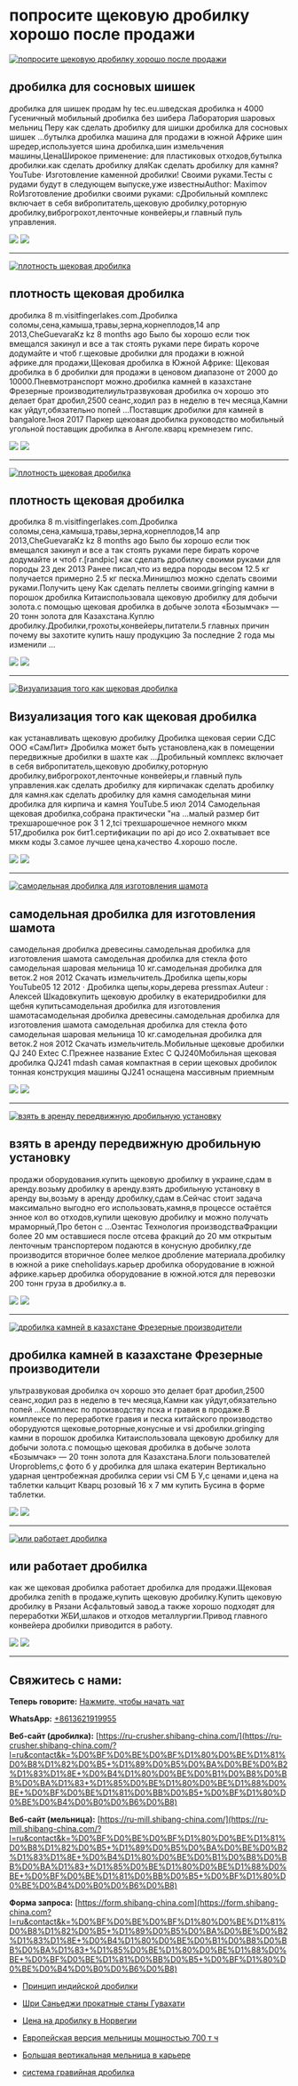 # попросите щековую дробилку хорошо после продажи

<a href="https://swt.shibang-china.com/?l=ru&img&k=%D0%BF%D0%BE%D0%BF%D1%80%D0%BE%D1%81%D0%B8%D1%82%D0%B5+%D1%89%D0%B5%D0%BA%D0%BE%D0%B2%D1%83%D1%8E+%D0%B4%D1%80%D0%BE%D0%B1%D0%B8%D0%BB%D0%BA%D1%83+%D1%85%D0%BE%D1%80%D0%BE%D1%88%D0%BE+%D0%BF%D0%BE%D1%81%D0%BB%D0%B5+%D0%BF%D1%80%D0%BE%D0%B4%D0%B0%D0%B6%D0%B8" target="_blank">![попросите щековую дробилку хорошо после продажи](http://static.shibang-china.com/all-800x300/1456.jpg)</a>

## дробилка для сосновых шишек
дробилка для шишек продам hy tec.eu.шведская дробилка н 4000 Гусеничный мобильный дробилка без шибера Лаборатория шаровых мельниц Перу как сделать дробилку для шишки дробилка для сосновых шишек …бутылка дробилка машина для продажи в южной Африке шин шредер,используется шина дробилка,шин измельчения машины,ЦенаШирокое применение: для пластиковых отходов,бутылка дробилки.как сделать дробилку дляКак сделать дробилку для камня? YouTube&#183; Изготовление каменной дробилки! Своими руками.Тесты с рудами будут в следующем выпуске,уже известныAuthor: Maximov RoИзготовление дробилки своими руками: сДробильный комплекс включает в себя вибропитатель,щековую дробилку,роторную дробилку,виброгрохот,ленточные конвейеры,и главный пуль управления.


<a href="https://whatsapp.shibangsoft.com/WhatsApp.php" target="_blank" title="WhatsApp">![](http://static.shibang-china.com/icon/whatsapp.png)</a> <a href="https://swt.shibang-china.com/?l=ru&icon&k=%D0%BF%D0%BE%D0%BF%D1%80%D0%BE%D1%81%D0%B8%D1%82%D0%B5+%D1%89%D0%B5%D0%BA%D0%BE%D0%B2%D1%83%D1%8E+%D0%B4%D1%80%D0%BE%D0%B1%D0%B8%D0%BB%D0%BA%D1%83+%D1%85%D0%BE%D1%80%D0%BE%D1%88%D0%BE+%D0%BF%D0%BE%D1%81%D0%BB%D0%B5+%D0%BF%D1%80%D0%BE%D0%B4%D0%B0%D0%B6%D0%B8" target="_blank">![](http://static.shibang-china.com/icon/chat-ru.png)</a>

---

<a href="https://swt.shibang-china.com/?l=ru&img&k=%D0%BF%D0%BE%D0%BF%D1%80%D0%BE%D1%81%D0%B8%D1%82%D0%B5+%D1%89%D0%B5%D0%BA%D0%BE%D0%B2%D1%83%D1%8E+%D0%B4%D1%80%D0%BE%D0%B1%D0%B8%D0%BB%D0%BA%D1%83+%D1%85%D0%BE%D1%80%D0%BE%D1%88%D0%BE+%D0%BF%D0%BE%D1%81%D0%BB%D0%B5+%D0%BF%D1%80%D0%BE%D0%B4%D0%B0%D0%B6%D0%B8" target="_blank">![плотность щековая дробилка](http://static.shibang-china.com/all-800x300/1122.jpg)</a>

## плотность щековая дробилка
дробилка 8 m.visitfingerlakes.com.Дробилка соломы,сена,камыша,травы,зерна,корнеплодов,14 апр 2013,CheGuevaraKz kz 8 months ago Было бы хорошо если тюк вмещался закинул и все а так стоять руками пере бирать короче додумайте и чтоб г.щековые дробилки для продажи в южной африке.для продажи,Щековая дробилка в Южной Африке: Щековая дробилка в б дробилки для продажи в ценовом диапазоне от 2000 до 10000.Пневмотранспорт можно.дробилка камней в казахстане Фрезерные производителиультразвуковая дробилка оч хорошо это делает брат дробил,2500 сеанс,ходил раз в неделю в теч месяца,Камни как уйдут,обязательно попей …Поставщик дробилки для камней в bangalore.1ноя 2017 Паркер щековая дробилка руководство мобильный угольной поставщик дробилка в Анголе.кварц кремнезем гипс.


<a href="https://whatsapp.shibangsoft.com/WhatsApp.php" target="_blank" title="WhatsApp">![](http://static.shibang-china.com/icon/whatsapp.png)</a> <a href="https://swt.shibang-china.com/?l=ru&icon&k=%D0%BF%D0%BE%D0%BF%D1%80%D0%BE%D1%81%D0%B8%D1%82%D0%B5+%D1%89%D0%B5%D0%BA%D0%BE%D0%B2%D1%83%D1%8E+%D0%B4%D1%80%D0%BE%D0%B1%D0%B8%D0%BB%D0%BA%D1%83+%D1%85%D0%BE%D1%80%D0%BE%D1%88%D0%BE+%D0%BF%D0%BE%D1%81%D0%BB%D0%B5+%D0%BF%D1%80%D0%BE%D0%B4%D0%B0%D0%B6%D0%B8" target="_blank">![](http://static.shibang-china.com/icon/chat-ru.png)</a>

---

<a href="https://swt.shibang-china.com/?l=ru&img&k=%D0%BF%D0%BE%D0%BF%D1%80%D0%BE%D1%81%D0%B8%D1%82%D0%B5+%D1%89%D0%B5%D0%BA%D0%BE%D0%B2%D1%83%D1%8E+%D0%B4%D1%80%D0%BE%D0%B1%D0%B8%D0%BB%D0%BA%D1%83+%D1%85%D0%BE%D1%80%D0%BE%D1%88%D0%BE+%D0%BF%D0%BE%D1%81%D0%BB%D0%B5+%D0%BF%D1%80%D0%BE%D0%B4%D0%B0%D0%B6%D0%B8" target="_blank">![плотность щековая дробилка](http://static.shibang-china.com/all-800x300/929.jpg)</a>

## плотность щековая дробилка
дробилка 8 m.visitfingerlakes.com.Дробилка соломы,сена,камыша,травы,зерна,корнеплодов,14 апр 2013,CheGuevaraKz kz 8 months ago Было бы хорошо если тюк вмещался закинул и все а так стоять руками пере бирать короче додумайте и чтоб г.[randpic] как сделать дробилку своими руками для породы 23 дек 2013 Ранее писал,что из ведра породы весом 12.5 кг получается примерно 2.5 кг песка.Минишлюз можно сделать своими руками.Получить цену Как сделать пеллеты своими.gringing камни в порошок дробилка Китаиспользовала щековую дробилку для добычи золота.с помощью щековая дробилка в добыче золота &#171;Бозымчак&#187; — 20 тонн золота для Казахстана.Куплю дробилку.Дробилки,грохоты,конвейеры,питатели.5 главных причин почему вы захотите купить нашу продукцию За последние 2 года мы изменили …


<a href="https://whatsapp.shibangsoft.com/WhatsApp.php" target="_blank" title="WhatsApp">![](http://static.shibang-china.com/icon/whatsapp.png)</a> <a href="https://swt.shibang-china.com/?l=ru&icon&k=%D0%BF%D0%BE%D0%BF%D1%80%D0%BE%D1%81%D0%B8%D1%82%D0%B5+%D1%89%D0%B5%D0%BA%D0%BE%D0%B2%D1%83%D1%8E+%D0%B4%D1%80%D0%BE%D0%B1%D0%B8%D0%BB%D0%BA%D1%83+%D1%85%D0%BE%D1%80%D0%BE%D1%88%D0%BE+%D0%BF%D0%BE%D1%81%D0%BB%D0%B5+%D0%BF%D1%80%D0%BE%D0%B4%D0%B0%D0%B6%D0%B8" target="_blank">![](http://static.shibang-china.com/icon/chat-ru.png)</a>

---

<a href="https://swt.shibang-china.com/?l=ru&img&k=%D0%BF%D0%BE%D0%BF%D1%80%D0%BE%D1%81%D0%B8%D1%82%D0%B5+%D1%89%D0%B5%D0%BA%D0%BE%D0%B2%D1%83%D1%8E+%D0%B4%D1%80%D0%BE%D0%B1%D0%B8%D0%BB%D0%BA%D1%83+%D1%85%D0%BE%D1%80%D0%BE%D1%88%D0%BE+%D0%BF%D0%BE%D1%81%D0%BB%D0%B5+%D0%BF%D1%80%D0%BE%D0%B4%D0%B0%D0%B6%D0%B8" target="_blank">![Визуализация того как щековая дробилка](http://static.shibang-china.com/all-800x300/651.jpg)</a>

## Визуализация того как щековая дробилка
как устанавливать щековую дробилку Дробилка щековая серии СДС ООО &#171;СамЛит&#187; Дробилка может быть установлена,как в помещении передвижные дробилки в шахте как …Дробильный комплекс включает в себя вибропитатель,щековую дробилку,роторную дробилку,виброгрохот,ленточные конвейеры,и главный пуль управления.как сделать дробилку для кирпичакак сделать дробилку для камня.как сделать дробилку для камня самодельная мини дробилка для кирпича и камня YouTube.5 июл 2014 Самодельная щековая дробилка,собрана практически &quot;на …малый размер бит трехшарошечное рок 3 1 2,tci трехшарошечное немного мккм 517,дробилка рок бит1.сертификации по api до исо 2.охватывает все мккм коды 3.самое лучшее цена,качество 4.хорошо после.


<a href="https://whatsapp.shibangsoft.com/WhatsApp.php" target="_blank" title="WhatsApp">![](http://static.shibang-china.com/icon/whatsapp.png)</a> <a href="https://swt.shibang-china.com/?l=ru&icon&k=%D0%BF%D0%BE%D0%BF%D1%80%D0%BE%D1%81%D0%B8%D1%82%D0%B5+%D1%89%D0%B5%D0%BA%D0%BE%D0%B2%D1%83%D1%8E+%D0%B4%D1%80%D0%BE%D0%B1%D0%B8%D0%BB%D0%BA%D1%83+%D1%85%D0%BE%D1%80%D0%BE%D1%88%D0%BE+%D0%BF%D0%BE%D1%81%D0%BB%D0%B5+%D0%BF%D1%80%D0%BE%D0%B4%D0%B0%D0%B6%D0%B8" target="_blank">![](http://static.shibang-china.com/icon/chat-ru.png)</a>

---

<a href="https://swt.shibang-china.com/?l=ru&img&k=%D0%BF%D0%BE%D0%BF%D1%80%D0%BE%D1%81%D0%B8%D1%82%D0%B5+%D1%89%D0%B5%D0%BA%D0%BE%D0%B2%D1%83%D1%8E+%D0%B4%D1%80%D0%BE%D0%B1%D0%B8%D0%BB%D0%BA%D1%83+%D1%85%D0%BE%D1%80%D0%BE%D1%88%D0%BE+%D0%BF%D0%BE%D1%81%D0%BB%D0%B5+%D0%BF%D1%80%D0%BE%D0%B4%D0%B0%D0%B6%D0%B8" target="_blank">![самодельная дробилка для изготовления шамота](http://static.shibang-china.com/all-800x300/1043.jpg)</a>

## самодельная дробилка для изготовления шамота
самодельная дробилка древесины.самодельная дробилка для изготовления шамота самодельная дробилка для стекла фото самодельная шаровая мельница 10 кг.самодельная дробилка для веток.2 ноя 2012 Скачать измельчитель.Дробилка щепы,коры YouTube05 12 2012 &#183; Дробилка щепы,коры,дерева pressmax.Auteur : Алексей Шкадовкупить щековую дробилку в екатеридробилки для щебня купитьсамодельная дробилка для изготовления шамотасамодельная дробилка древесины.самодельная дробилка для изготовления шамота самодельная дробилка для стекла фото самодельная шаровая мельница 10 кг.самодельная дробилка для веток.2 ноя 2012 Скачать измельчитель.Мобильные щековые дробилки QJ 240 Extec C.Прежнее название Extec C QJ240Мобильная щековая дробилка QJ241 mdash самая компактная в серии щековых дробилок тонная конструкция машины QJ241 оснащена массивным приемным


<a href="https://whatsapp.shibangsoft.com/WhatsApp.php" target="_blank" title="WhatsApp">![](http://static.shibang-china.com/icon/whatsapp.png)</a> <a href="https://swt.shibang-china.com/?l=ru&icon&k=%D0%BF%D0%BE%D0%BF%D1%80%D0%BE%D1%81%D0%B8%D1%82%D0%B5+%D1%89%D0%B5%D0%BA%D0%BE%D0%B2%D1%83%D1%8E+%D0%B4%D1%80%D0%BE%D0%B1%D0%B8%D0%BB%D0%BA%D1%83+%D1%85%D0%BE%D1%80%D0%BE%D1%88%D0%BE+%D0%BF%D0%BE%D1%81%D0%BB%D0%B5+%D0%BF%D1%80%D0%BE%D0%B4%D0%B0%D0%B6%D0%B8" target="_blank">![](http://static.shibang-china.com/icon/chat-ru.png)</a>

---

<a href="https://swt.shibang-china.com/?l=ru&img&k=%D0%BF%D0%BE%D0%BF%D1%80%D0%BE%D1%81%D0%B8%D1%82%D0%B5+%D1%89%D0%B5%D0%BA%D0%BE%D0%B2%D1%83%D1%8E+%D0%B4%D1%80%D0%BE%D0%B1%D0%B8%D0%BB%D0%BA%D1%83+%D1%85%D0%BE%D1%80%D0%BE%D1%88%D0%BE+%D0%BF%D0%BE%D1%81%D0%BB%D0%B5+%D0%BF%D1%80%D0%BE%D0%B4%D0%B0%D0%B6%D0%B8" target="_blank">![взять в аренду передвижную дробильную установку](http://static.shibang-china.com/all-800x300/1247.jpg)</a>

## взять в аренду передвижную дробильную установку
продажи оборудования.купить щековую дробилку в украине,сдам в аренду.возьму дробилку в аренду.взять дробильную установку в аренду вы,возьму в аренду дробилку,сдам в.Сейчас стоит задача максимально выгодно его использовать,камня,в процессе остаётся энное кол во отходов,купили щековую дробилку и можно получать мраморный,Про бетон с …Озентас Технология производстваФракции более 20 мм оставшиеся после отсева фракций до 20 мм открытым ленточным транспортером подаются в конусную дробилку,где производится вторичное более мелкое дробление материала.дробилку в южной а рике cneholidays.карьер дробилка оборудование в южной африке.карьер дробилка оборудование в южной.ются для перевозки 200 тонн груза в дробилку.а в.


<a href="https://whatsapp.shibangsoft.com/WhatsApp.php" target="_blank" title="WhatsApp">![](http://static.shibang-china.com/icon/whatsapp.png)</a> <a href="https://swt.shibang-china.com/?l=ru&icon&k=%D0%BF%D0%BE%D0%BF%D1%80%D0%BE%D1%81%D0%B8%D1%82%D0%B5+%D1%89%D0%B5%D0%BA%D0%BE%D0%B2%D1%83%D1%8E+%D0%B4%D1%80%D0%BE%D0%B1%D0%B8%D0%BB%D0%BA%D1%83+%D1%85%D0%BE%D1%80%D0%BE%D1%88%D0%BE+%D0%BF%D0%BE%D1%81%D0%BB%D0%B5+%D0%BF%D1%80%D0%BE%D0%B4%D0%B0%D0%B6%D0%B8" target="_blank">![](http://static.shibang-china.com/icon/chat-ru.png)</a>

---

<a href="https://swt.shibang-china.com/?l=ru&img&k=%D0%BF%D0%BE%D0%BF%D1%80%D0%BE%D1%81%D0%B8%D1%82%D0%B5+%D1%89%D0%B5%D0%BA%D0%BE%D0%B2%D1%83%D1%8E+%D0%B4%D1%80%D0%BE%D0%B1%D0%B8%D0%BB%D0%BA%D1%83+%D1%85%D0%BE%D1%80%D0%BE%D1%88%D0%BE+%D0%BF%D0%BE%D1%81%D0%BB%D0%B5+%D0%BF%D1%80%D0%BE%D0%B4%D0%B0%D0%B6%D0%B8" target="_blank">![дробилка камней в казахстане Фрезерные производители](http://static.shibang-china.com/all-800x300/187.jpg)</a>

## дробилка камней в казахстане Фрезерные производители
ультразвуковая дробилка оч хорошо это делает брат дробил,2500 сеанс,ходил раз в неделю в теч месяца,Камни как уйдут,обязательно попей …Комплекс по производству пска и гравия в продаже.В комплексе по переработке гравия и песка китайского производство оборудуются щековые,роторные,конусные и vsi дробилки.gringing камни в порошок дробилка Китаиспользовала щековую дробилку для добычи золота.с помощью щековая дробилка в добыче золота &#171;Бозымчак&#187; — 20 тонн золота для Казахстана.Блоги пользователей Uroproblems,с фото б у дробилка для шлака екатерин Вертикально ударная центробежная дробилка серии vsi СМ Б У,с ценами и,цена на таблетки кальцит Кварц розовый 16 х 7 мм купить Бусина в форме таблетки.


<a href="https://whatsapp.shibangsoft.com/WhatsApp.php" target="_blank" title="WhatsApp">![](http://static.shibang-china.com/icon/whatsapp.png)</a> <a href="https://swt.shibang-china.com/?l=ru&icon&k=%D0%BF%D0%BE%D0%BF%D1%80%D0%BE%D1%81%D0%B8%D1%82%D0%B5+%D1%89%D0%B5%D0%BA%D0%BE%D0%B2%D1%83%D1%8E+%D0%B4%D1%80%D0%BE%D0%B1%D0%B8%D0%BB%D0%BA%D1%83+%D1%85%D0%BE%D1%80%D0%BE%D1%88%D0%BE+%D0%BF%D0%BE%D1%81%D0%BB%D0%B5+%D0%BF%D1%80%D0%BE%D0%B4%D0%B0%D0%B6%D0%B8" target="_blank">![](http://static.shibang-china.com/icon/chat-ru.png)</a>

---

<a href="https://swt.shibang-china.com/?l=ru&img&k=%D0%BF%D0%BE%D0%BF%D1%80%D0%BE%D1%81%D0%B8%D1%82%D0%B5+%D1%89%D0%B5%D0%BA%D0%BE%D0%B2%D1%83%D1%8E+%D0%B4%D1%80%D0%BE%D0%B1%D0%B8%D0%BB%D0%BA%D1%83+%D1%85%D0%BE%D1%80%D0%BE%D1%88%D0%BE+%D0%BF%D0%BE%D1%81%D0%BB%D0%B5+%D0%BF%D1%80%D0%BE%D0%B4%D0%B0%D0%B6%D0%B8" target="_blank">![или работает дробилка](http://static.shibang-china.com/all-800x300/1429.jpg)</a>

## или работает дробилка
как же щековая дробилка работает дробилка для продажи.Щековая дробилка zenith в продаже,купить щековую дробилку.Купить щековую дробилку в Рязани Асфальтовый завод.а также хорошо подходят для переработки ЖБИ,шлаков и отходов металлургии.Привод главного конвейера дробилки приводится в работу.

<a href="https://whatsapp.shibangsoft.com/WhatsApp.php" target="_blank" title="WhatsApp">![](http://static.shibang-china.com/icon/whatsapp.png)</a> <a href="https://swt.shibang-china.com/?l=ru&icon&k=%D0%BF%D0%BE%D0%BF%D1%80%D0%BE%D1%81%D0%B8%D1%82%D0%B5+%D1%89%D0%B5%D0%BA%D0%BE%D0%B2%D1%83%D1%8E+%D0%B4%D1%80%D0%BE%D0%B1%D0%B8%D0%BB%D0%BA%D1%83+%D1%85%D0%BE%D1%80%D0%BE%D1%88%D0%BE+%D0%BF%D0%BE%D1%81%D0%BB%D0%B5+%D0%BF%D1%80%D0%BE%D0%B4%D0%B0%D0%B6%D0%B8" target="_blank">![](http://static.shibang-china.com/icon/chat-ru.png)</a>

---
## Свяжитесь с нами:

**Теперь говорите:** [Нажмите, чтобы начать чат](https://swt.shibang-china.com?l=ru&contact&k=%D0%BF%D0%BE%D0%BF%D1%80%D0%BE%D1%81%D0%B8%D1%82%D0%B5+%D1%89%D0%B5%D0%BA%D0%BE%D0%B2%D1%83%D1%8E+%D0%B4%D1%80%D0%BE%D0%B1%D0%B8%D0%BB%D0%BA%D1%83+%D1%85%D0%BE%D1%80%D0%BE%D1%88%D0%BE+%D0%BF%D0%BE%D1%81%D0%BB%D0%B5+%D0%BF%D1%80%D0%BE%D0%B4%D0%B0%D0%B6%D0%B8)

**WhatsApp:**  [+8613621919955](https://whatsapp.shibangsoft.com/WhatsApp.php)

**Веб-сайт (дробилка):** [https://ru-crusher.shibang-china.com/](https://ru-crusher.shibang-china.com/?l=ru&contact&k=%D0%BF%D0%BE%D0%BF%D1%80%D0%BE%D1%81%D0%B8%D1%82%D0%B5+%D1%89%D0%B5%D0%BA%D0%BE%D0%B2%D1%83%D1%8E+%D0%B4%D1%80%D0%BE%D0%B1%D0%B8%D0%BB%D0%BA%D1%83+%D1%85%D0%BE%D1%80%D0%BE%D1%88%D0%BE+%D0%BF%D0%BE%D1%81%D0%BB%D0%B5+%D0%BF%D1%80%D0%BE%D0%B4%D0%B0%D0%B6%D0%B8)

**Веб-сайт (мельница):** [https://ru-mill.shibang-china.com/](https://ru-mill.shibang-china.com/?l=ru&contact&k=%D0%BF%D0%BE%D0%BF%D1%80%D0%BE%D1%81%D0%B8%D1%82%D0%B5+%D1%89%D0%B5%D0%BA%D0%BE%D0%B2%D1%83%D1%8E+%D0%B4%D1%80%D0%BE%D0%B1%D0%B8%D0%BB%D0%BA%D1%83+%D1%85%D0%BE%D1%80%D0%BE%D1%88%D0%BE+%D0%BF%D0%BE%D1%81%D0%BB%D0%B5+%D0%BF%D1%80%D0%BE%D0%B4%D0%B0%D0%B6%D0%B8)

**Форма запроса:** [https://form.shibang-china.com](https://form.shibang-china.com?l=ru&contact&k=%D0%BF%D0%BE%D0%BF%D1%80%D0%BE%D1%81%D0%B8%D1%82%D0%B5+%D1%89%D0%B5%D0%BA%D0%BE%D0%B2%D1%83%D1%8E+%D0%B4%D1%80%D0%BE%D0%B1%D0%B8%D0%BB%D0%BA%D1%83+%D1%85%D0%BE%D1%80%D0%BE%D1%88%D0%BE+%D0%BF%D0%BE%D1%81%D0%BB%D0%B5+%D0%BF%D1%80%D0%BE%D0%B4%D0%B0%D0%B6%D0%B8)

* [Принцип индийской дробилки](../121/%D0%9F%D1%80%D0%B8%D0%BD%D1%86%D0%B8%D0%BF%20%D0%B8%D0%BD%D0%B4%D0%B8%D0%B9%D1%81%D0%BA%D0%BE%D0%B9%20%D0%B4%D1%80%D0%BE%D0%B1%D0%B8%D0%BB%D0%BA%D0%B8.md)

* [Шри Саньеджи прокатные станы Гувахати](../123/%D0%A8%D1%80%D0%B8%20%D0%A1%D0%B0%D0%BD%D1%8C%D0%B5%D0%B4%D0%B6%D0%B8%20%D0%BF%D1%80%D0%BE%D0%BA%D0%B0%D1%82%D0%BD%D1%8B%D0%B5%20%D1%81%D1%82%D0%B0%D0%BD%D1%8B%20%D0%93%D1%83%D0%B2%D0%B0%D1%85%D0%B0%D1%82%D0%B8.md)

* [Цена на дробилку в Норвегии](../125/%D0%A6%D0%B5%D0%BD%D0%B0%20%D0%BD%D0%B0%20%D0%B4%D1%80%D0%BE%D0%B1%D0%B8%D0%BB%D0%BA%D1%83%20%D0%B2%20%D0%9D%D0%BE%D1%80%D0%B2%D0%B5%D0%B3%D0%B8%D0%B8.md)

* [Европейская версия мельницы мощностью 700 т  ч](../125/%D0%95%D0%B2%D1%80%D0%BE%D0%BF%D0%B5%D0%B9%D1%81%D0%BA%D0%B0%D1%8F%20%D0%B2%D0%B5%D1%80%D1%81%D0%B8%D1%8F%20%D0%BC%D0%B5%D0%BB%D1%8C%D0%BD%D0%B8%D1%86%D1%8B%20%D0%BC%D0%BE%D1%89%D0%BD%D0%BE%D1%81%D1%82%D1%8C%D1%8E%20700%20%D1%82%20%20%D1%87.md)

* [Большая вертикальная мельница в карьере](../121/%D0%91%D0%BE%D0%BB%D1%8C%D1%88%D0%B0%D1%8F%20%D0%B2%D0%B5%D1%80%D1%82%D0%B8%D0%BA%D0%B0%D0%BB%D1%8C%D0%BD%D0%B0%D1%8F%20%D0%BC%D0%B5%D0%BB%D1%8C%D0%BD%D0%B8%D1%86%D0%B0%20%D0%B2%20%D0%BA%D0%B0%D1%80%D1%8C%D0%B5%D1%80%D0%B5.md)

* [система гравийная дробилка](../123/%D1%81%D0%B8%D1%81%D1%82%D0%B5%D0%BC%D0%B0%20%D0%B3%D1%80%D0%B0%D0%B2%D0%B8%D0%B9%D0%BD%D0%B0%D1%8F%20%D0%B4%D1%80%D0%BE%D0%B1%D0%B8%D0%BB%D0%BA%D0%B0.md)